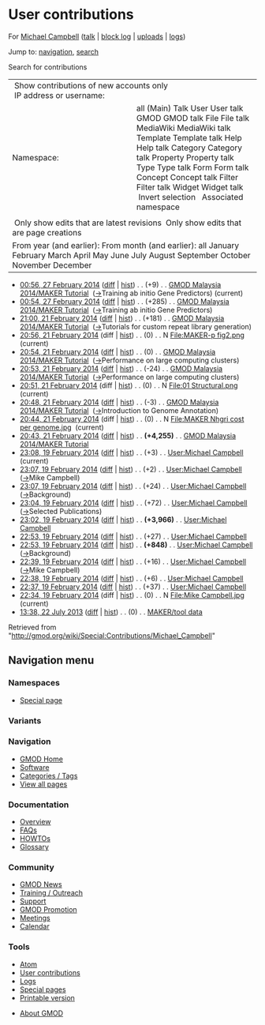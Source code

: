 <div id="mw-page-base" class="noprint">

</div>

<div id="mw-head-base" class="noprint">

</div>

<div id="content" class="mw-body" role="main">

<span id="top"></span>

<div id="mw-js-message" style="display:none;">

</div>



# <span dir="auto">User contributions</span>

<div id="bodyContent">

<div id="contentSub">

For [Michael
Campbell](/wiki/User:Michael_Campbell "User:Michael Campbell") (<a
href="/mediawiki/index.php?title=User_talk:Michael_Campbell&amp;action=edit&amp;redlink=1"
class="new"
title="User talk:Michael Campbell (page does not exist)">talk</a> \|
[block
log](/mediawiki/index.php?title=Special:Log/block&page=User%3AMichael+Campbell "Special:Log/block")
\|
[uploads](/wiki/Special:ListFiles/Michael_Campbell "Special:ListFiles/Michael Campbell")
\|
[logs](/wiki/Special:Log/Michael_Campbell "Special:Log/Michael Campbell"))

</div>

<div id="jump-to-nav" class="mw-jump">

Jump to: [navigation](#mw-navigation), [search](#p-search)

</div>

<div id="mw-content-text">

Search for contributions

<table class="mw-contributions-table">
<colgroup>
<col style="width: 50%" />
<col style="width: 50%" />
</colgroup>
<tbody>
<tr class="odd">
<td colspan="2"> Show contributions of new accounts only<br />
 IP address or username:</td>
</tr>
<tr class="even">
<td class="mw-label">Namespace:</td>
<td>all (Main) Talk User User talk GMOD GMOD talk File File talk
MediaWiki MediaWiki talk Template Template talk Help Help talk Category
Category talk Property Property talk Type Type talk Form Form talk
Concept Concept talk Filter Filter talk Widget Widget talk  
 Invert selection 
 Associated namespace </td>
</tr>
<tr class="odd">
<td colspan="2"></td>
</tr>
<tr class="even">
<td colspan="2"> Only show edits that are latest revisions
 Only show edits that are page creations</td>
</tr>
<tr class="odd">
<td colspan="2">From year (and earlier): From month (and earlier): all
January February March April May June July August September October
November December</td>
</tr>
</tbody>
</table>

- <a
  href="/mediawiki/index.php?title=GMOD_Malaysia_2014/MAKER_Tutorial&amp;oldid=25558"
  class="mw-changeslist-date"
  title="GMOD Malaysia 2014/MAKER Tutorial">00:56, 27 February 2014</a>
  ([diff](/mediawiki/index.php?title=GMOD_Malaysia_2014/MAKER_Tutorial&diff=prev&oldid=25558 "GMOD Malaysia 2014/MAKER Tutorial")
  \|
  [hist](/mediawiki/index.php?title=GMOD_Malaysia_2014/MAKER_Tutorial&action=history "GMOD Malaysia 2014/MAKER Tutorial"))
  <span class="mw-changeslist-separator">. .</span>
  <span class="mw-plusminus-pos" dir="ltr"
  title="87,262 bytes after change">(+9)</span>‎
  <span class="mw-changeslist-separator">. .</span>
  <a href="/wiki/GMOD_Malaysia_2014/MAKER_Tutorial"
  class="mw-contributions-title"
  title="GMOD Malaysia 2014/MAKER Tutorial">GMOD Malaysia 2014/MAKER
  Tutorial</a> ‎
  <span class="comment">([→](/wiki/GMOD_Malaysia_2014/MAKER_Tutorial#Training_ab_initio_Gene_Predictors "GMOD Malaysia 2014/MAKER Tutorial")‎<span dir="auto"><span class="autocomment">Training
  ab initio Gene Predictors</span></span>)</span>
  <span class="mw-uctop">(current)</span>
- <a
  href="/mediawiki/index.php?title=GMOD_Malaysia_2014/MAKER_Tutorial&amp;oldid=25557"
  class="mw-changeslist-date"
  title="GMOD Malaysia 2014/MAKER Tutorial">00:54, 27 February 2014</a>
  ([diff](/mediawiki/index.php?title=GMOD_Malaysia_2014/MAKER_Tutorial&diff=prev&oldid=25557 "GMOD Malaysia 2014/MAKER Tutorial")
  \|
  [hist](/mediawiki/index.php?title=GMOD_Malaysia_2014/MAKER_Tutorial&action=history "GMOD Malaysia 2014/MAKER Tutorial"))
  <span class="mw-changeslist-separator">. .</span>
  <span class="mw-plusminus-pos" dir="ltr"
  title="87,253 bytes after change">(+285)</span>‎
  <span class="mw-changeslist-separator">. .</span>
  <a href="/wiki/GMOD_Malaysia_2014/MAKER_Tutorial"
  class="mw-contributions-title"
  title="GMOD Malaysia 2014/MAKER Tutorial">GMOD Malaysia 2014/MAKER
  Tutorial</a> ‎
  <span class="comment">([→](/wiki/GMOD_Malaysia_2014/MAKER_Tutorial#Training_ab_initio_Gene_Predictors "GMOD Malaysia 2014/MAKER Tutorial")‎<span dir="auto"><span class="autocomment">Training
  ab initio Gene Predictors</span></span>)</span>
- <a
  href="/mediawiki/index.php?title=GMOD_Malaysia_2014/MAKER_Tutorial&amp;oldid=25529"
  class="mw-changeslist-date"
  title="GMOD Malaysia 2014/MAKER Tutorial">21:00, 21 February 2014</a>
  ([diff](/mediawiki/index.php?title=GMOD_Malaysia_2014/MAKER_Tutorial&diff=prev&oldid=25529 "GMOD Malaysia 2014/MAKER Tutorial")
  \|
  [hist](/mediawiki/index.php?title=GMOD_Malaysia_2014/MAKER_Tutorial&action=history "GMOD Malaysia 2014/MAKER Tutorial"))
  <span class="mw-changeslist-separator">. .</span>
  <span class="mw-plusminus-pos" dir="ltr"
  title="86,968 bytes after change">(+181)</span>‎
  <span class="mw-changeslist-separator">. .</span>
  <a href="/wiki/GMOD_Malaysia_2014/MAKER_Tutorial"
  class="mw-contributions-title"
  title="GMOD Malaysia 2014/MAKER Tutorial">GMOD Malaysia 2014/MAKER
  Tutorial</a> ‎
  <span class="comment">([→](/wiki/GMOD_Malaysia_2014/MAKER_Tutorial#Tutorials_for_custom_repeat_library_generation "GMOD Malaysia 2014/MAKER Tutorial")‎<span dir="auto"><span class="autocomment">Tutorials
  for custom repeat library generation</span></span>)</span>
- <a
  href="/mediawiki/index.php?title=File:MAKER-p_fig2.png&amp;oldid=25528"
  class="mw-changeslist-date" title="File:MAKER-p fig2.png">20:56, 21
  February 2014</a> (diff \|
  [hist](/mediawiki/index.php?title=File:MAKER-p_fig2.png&action=history "File:MAKER-p fig2.png"))
  <span class="mw-changeslist-separator">. .</span>
  <span class="mw-plusminus-null" dir="ltr"
  title="0 bytes after change">(0)</span>‎
  <span class="mw-changeslist-separator">. .</span> N
  <a href="/wiki/File:MAKER-p_fig2.png" class="mw-contributions-title"
  title="File:MAKER-p fig2.png">File:MAKER-p fig2.png</a> ‎
  <span class="mw-uctop">(current)</span>
- <a
  href="/mediawiki/index.php?title=GMOD_Malaysia_2014/MAKER_Tutorial&amp;oldid=25527"
  class="mw-changeslist-date"
  title="GMOD Malaysia 2014/MAKER Tutorial">20:54, 21 February 2014</a>
  ([diff](/mediawiki/index.php?title=GMOD_Malaysia_2014/MAKER_Tutorial&diff=prev&oldid=25527 "GMOD Malaysia 2014/MAKER Tutorial")
  \|
  [hist](/mediawiki/index.php?title=GMOD_Malaysia_2014/MAKER_Tutorial&action=history "GMOD Malaysia 2014/MAKER Tutorial"))
  <span class="mw-changeslist-separator">. .</span>
  <span class="mw-plusminus-null" dir="ltr"
  title="86,787 bytes after change">(0)</span>‎
  <span class="mw-changeslist-separator">. .</span>
  <a href="/wiki/GMOD_Malaysia_2014/MAKER_Tutorial"
  class="mw-contributions-title"
  title="GMOD Malaysia 2014/MAKER Tutorial">GMOD Malaysia 2014/MAKER
  Tutorial</a> ‎
  <span class="comment">([→](/wiki/GMOD_Malaysia_2014/MAKER_Tutorial#Performance_on_large_computing_clusters "GMOD Malaysia 2014/MAKER Tutorial")‎<span dir="auto"><span class="autocomment">Performance
  on large computing clusters</span></span>)</span>
- <a
  href="/mediawiki/index.php?title=GMOD_Malaysia_2014/MAKER_Tutorial&amp;oldid=25526"
  class="mw-changeslist-date"
  title="GMOD Malaysia 2014/MAKER Tutorial">20:53, 21 February 2014</a>
  ([diff](/mediawiki/index.php?title=GMOD_Malaysia_2014/MAKER_Tutorial&diff=prev&oldid=25526 "GMOD Malaysia 2014/MAKER Tutorial")
  \|
  [hist](/mediawiki/index.php?title=GMOD_Malaysia_2014/MAKER_Tutorial&action=history "GMOD Malaysia 2014/MAKER Tutorial"))
  <span class="mw-changeslist-separator">. .</span>
  <span class="mw-plusminus-neg" dir="ltr"
  title="86,787 bytes after change">(-24)</span>‎
  <span class="mw-changeslist-separator">. .</span>
  <a href="/wiki/GMOD_Malaysia_2014/MAKER_Tutorial"
  class="mw-contributions-title"
  title="GMOD Malaysia 2014/MAKER Tutorial">GMOD Malaysia 2014/MAKER
  Tutorial</a> ‎
  <span class="comment">([→](/wiki/GMOD_Malaysia_2014/MAKER_Tutorial#Performance_on_large_computing_clusters "GMOD Malaysia 2014/MAKER Tutorial")‎<span dir="auto"><span class="autocomment">Performance
  on large computing clusters</span></span>)</span>
- <a
  href="/mediawiki/index.php?title=File:01_Structural.png&amp;oldid=25525"
  class="mw-changeslist-date" title="File:01 Structural.png">20:51, 21
  February 2014</a> (diff \|
  [hist](/mediawiki/index.php?title=File:01_Structural.png&action=history "File:01 Structural.png"))
  <span class="mw-changeslist-separator">. .</span>
  <span class="mw-plusminus-null" dir="ltr"
  title="0 bytes after change">(0)</span>‎
  <span class="mw-changeslist-separator">. .</span> N
  <a href="/wiki/File:01_Structural.png" class="mw-contributions-title"
  title="File:01 Structural.png">File:01 Structural.png</a> ‎
  <span class="mw-uctop">(current)</span>
- <a
  href="/mediawiki/index.php?title=GMOD_Malaysia_2014/MAKER_Tutorial&amp;oldid=25524"
  class="mw-changeslist-date"
  title="GMOD Malaysia 2014/MAKER Tutorial">20:48, 21 February 2014</a>
  ([diff](/mediawiki/index.php?title=GMOD_Malaysia_2014/MAKER_Tutorial&diff=prev&oldid=25524 "GMOD Malaysia 2014/MAKER Tutorial")
  \|
  [hist](/mediawiki/index.php?title=GMOD_Malaysia_2014/MAKER_Tutorial&action=history "GMOD Malaysia 2014/MAKER Tutorial"))
  <span class="mw-changeslist-separator">. .</span>
  <span class="mw-plusminus-neg" dir="ltr"
  title="86,811 bytes after change">(-3)</span>‎
  <span class="mw-changeslist-separator">. .</span>
  <a href="/wiki/GMOD_Malaysia_2014/MAKER_Tutorial"
  class="mw-contributions-title"
  title="GMOD Malaysia 2014/MAKER Tutorial">GMOD Malaysia 2014/MAKER
  Tutorial</a> ‎
  <span class="comment">([→](/wiki/GMOD_Malaysia_2014/MAKER_Tutorial#Introduction_to_Genome_Annotation "GMOD Malaysia 2014/MAKER Tutorial")‎<span dir="auto"><span class="autocomment">Introduction
  to Genome Annotation</span></span>)</span>
- <a
  href="/mediawiki/index.php?title=File:MAKER_Nhgri_cost_per_genome.jpg&amp;oldid=25523"
  class="mw-changeslist-date"
  title="File:MAKER Nhgri cost per genome.jpg">20:44, 21 February 2014</a>
  (diff \|
  [hist](/mediawiki/index.php?title=File:MAKER_Nhgri_cost_per_genome.jpg&action=history "File:MAKER Nhgri cost per genome.jpg"))
  <span class="mw-changeslist-separator">. .</span>
  <span class="mw-plusminus-null" dir="ltr"
  title="0 bytes after change">(0)</span>‎
  <span class="mw-changeslist-separator">. .</span> N
  <a href="/wiki/File:MAKER_Nhgri_cost_per_genome.jpg"
  class="mw-contributions-title"
  title="File:MAKER Nhgri cost per genome.jpg">File:MAKER Nhgri cost per
  genome.jpg</a> ‎ <span class="mw-uctop">(current)</span>
- <a
  href="/mediawiki/index.php?title=GMOD_Malaysia_2014/MAKER_Tutorial&amp;oldid=25522"
  class="mw-changeslist-date"
  title="GMOD Malaysia 2014/MAKER Tutorial">20:43, 21 February 2014</a>
  ([diff](/mediawiki/index.php?title=GMOD_Malaysia_2014/MAKER_Tutorial&diff=prev&oldid=25522 "GMOD Malaysia 2014/MAKER Tutorial")
  \|
  [hist](/mediawiki/index.php?title=GMOD_Malaysia_2014/MAKER_Tutorial&action=history "GMOD Malaysia 2014/MAKER Tutorial"))
  <span class="mw-changeslist-separator">. .</span> **(+4,255)**‎
  <span class="mw-changeslist-separator">. .</span>
  <a href="/wiki/GMOD_Malaysia_2014/MAKER_Tutorial"
  class="mw-contributions-title"
  title="GMOD Malaysia 2014/MAKER Tutorial">GMOD Malaysia 2014/MAKER
  Tutorial</a> ‎
- <a
  href="/mediawiki/index.php?title=User:Michael_Campbell&amp;oldid=25383"
  class="mw-changeslist-date" title="User:Michael Campbell">23:08, 19
  February 2014</a>
  ([diff](/mediawiki/index.php?title=User:Michael_Campbell&diff=prev&oldid=25383 "User:Michael Campbell")
  \|
  [hist](/mediawiki/index.php?title=User:Michael_Campbell&action=history "User:Michael Campbell"))
  <span class="mw-changeslist-separator">. .</span>
  <span class="mw-plusminus-pos" dir="ltr"
  title="5,338 bytes after change">(+3)</span>‎
  <span class="mw-changeslist-separator">. .</span>
  <a href="/wiki/User:Michael_Campbell" class="mw-contributions-title"
  title="User:Michael Campbell">User:Michael Campbell</a> ‎
  <span class="mw-uctop">(current)</span>
- <a
  href="/mediawiki/index.php?title=User:Michael_Campbell&amp;oldid=25382"
  class="mw-changeslist-date" title="User:Michael Campbell">23:07, 19
  February 2014</a>
  ([diff](/mediawiki/index.php?title=User:Michael_Campbell&diff=prev&oldid=25382 "User:Michael Campbell")
  \|
  [hist](/mediawiki/index.php?title=User:Michael_Campbell&action=history "User:Michael Campbell"))
  <span class="mw-changeslist-separator">. .</span>
  <span class="mw-plusminus-pos" dir="ltr"
  title="5,335 bytes after change">(+2)</span>‎
  <span class="mw-changeslist-separator">. .</span>
  <a href="/wiki/User:Michael_Campbell" class="mw-contributions-title"
  title="User:Michael Campbell">User:Michael Campbell</a> ‎
  <span class="comment">([→](/wiki/User:Michael_Campbell#Mike_Campbell "User:Michael Campbell")‎<span dir="auto"><span class="autocomment">Mike
  Campbell</span></span>)</span>
- <a
  href="/mediawiki/index.php?title=User:Michael_Campbell&amp;oldid=25381"
  class="mw-changeslist-date" title="User:Michael Campbell">23:07, 19
  February 2014</a>
  ([diff](/mediawiki/index.php?title=User:Michael_Campbell&diff=prev&oldid=25381 "User:Michael Campbell")
  \|
  [hist](/mediawiki/index.php?title=User:Michael_Campbell&action=history "User:Michael Campbell"))
  <span class="mw-changeslist-separator">. .</span>
  <span class="mw-plusminus-pos" dir="ltr"
  title="5,333 bytes after change">(+24)</span>‎
  <span class="mw-changeslist-separator">. .</span>
  <a href="/wiki/User:Michael_Campbell" class="mw-contributions-title"
  title="User:Michael Campbell">User:Michael Campbell</a> ‎
  <span class="comment">([→](/wiki/User:Michael_Campbell#Background "User:Michael Campbell")‎<span dir="auto"><span class="autocomment">Background</span></span>)</span>
- <a
  href="/mediawiki/index.php?title=User:Michael_Campbell&amp;oldid=25380"
  class="mw-changeslist-date" title="User:Michael Campbell">23:04, 19
  February 2014</a>
  ([diff](/mediawiki/index.php?title=User:Michael_Campbell&diff=prev&oldid=25380 "User:Michael Campbell")
  \|
  [hist](/mediawiki/index.php?title=User:Michael_Campbell&action=history "User:Michael Campbell"))
  <span class="mw-changeslist-separator">. .</span>
  <span class="mw-plusminus-pos" dir="ltr"
  title="5,309 bytes after change">(+72)</span>‎
  <span class="mw-changeslist-separator">. .</span>
  <a href="/wiki/User:Michael_Campbell" class="mw-contributions-title"
  title="User:Michael Campbell">User:Michael Campbell</a> ‎
  <span class="comment">([→](/wiki/User:Michael_Campbell#Selected_Publications "User:Michael Campbell")‎<span dir="auto"><span class="autocomment">Selected
  Publications</span></span>)</span>
- <a
  href="/mediawiki/index.php?title=User:Michael_Campbell&amp;oldid=25379"
  class="mw-changeslist-date" title="User:Michael Campbell">23:02, 19
  February 2014</a>
  ([diff](/mediawiki/index.php?title=User:Michael_Campbell&diff=prev&oldid=25379 "User:Michael Campbell")
  \|
  [hist](/mediawiki/index.php?title=User:Michael_Campbell&action=history "User:Michael Campbell"))
  <span class="mw-changeslist-separator">. .</span> **(+3,966)**‎
  <span class="mw-changeslist-separator">. .</span>
  <a href="/wiki/User:Michael_Campbell" class="mw-contributions-title"
  title="User:Michael Campbell">User:Michael Campbell</a> ‎
- <a
  href="/mediawiki/index.php?title=User:Michael_Campbell&amp;oldid=25378"
  class="mw-changeslist-date" title="User:Michael Campbell">22:53, 19
  February 2014</a>
  ([diff](/mediawiki/index.php?title=User:Michael_Campbell&diff=prev&oldid=25378 "User:Michael Campbell")
  \|
  [hist](/mediawiki/index.php?title=User:Michael_Campbell&action=history "User:Michael Campbell"))
  <span class="mw-changeslist-separator">. .</span>
  <span class="mw-plusminus-pos" dir="ltr"
  title="1,271 bytes after change">(+27)</span>‎
  <span class="mw-changeslist-separator">. .</span>
  <a href="/wiki/User:Michael_Campbell" class="mw-contributions-title"
  title="User:Michael Campbell">User:Michael Campbell</a> ‎
- <a
  href="/mediawiki/index.php?title=User:Michael_Campbell&amp;oldid=25377"
  class="mw-changeslist-date" title="User:Michael Campbell">22:53, 19
  February 2014</a>
  ([diff](/mediawiki/index.php?title=User:Michael_Campbell&diff=prev&oldid=25377 "User:Michael Campbell")
  \|
  [hist](/mediawiki/index.php?title=User:Michael_Campbell&action=history "User:Michael Campbell"))
  <span class="mw-changeslist-separator">. .</span> **(+848)**‎
  <span class="mw-changeslist-separator">. .</span>
  <a href="/wiki/User:Michael_Campbell" class="mw-contributions-title"
  title="User:Michael Campbell">User:Michael Campbell</a> ‎
  <span class="comment">([→](/wiki/User:Michael_Campbell#Background "User:Michael Campbell")‎<span dir="auto"><span class="autocomment">Background</span></span>)</span>
- <a
  href="/mediawiki/index.php?title=User:Michael_Campbell&amp;oldid=25373"
  class="mw-changeslist-date" title="User:Michael Campbell">22:39, 19
  February 2014</a>
  ([diff](/mediawiki/index.php?title=User:Michael_Campbell&diff=prev&oldid=25373 "User:Michael Campbell")
  \|
  [hist](/mediawiki/index.php?title=User:Michael_Campbell&action=history "User:Michael Campbell"))
  <span class="mw-changeslist-separator">. .</span>
  <span class="mw-plusminus-pos" dir="ltr"
  title="396 bytes after change">(+16)</span>‎
  <span class="mw-changeslist-separator">. .</span>
  <a href="/wiki/User:Michael_Campbell" class="mw-contributions-title"
  title="User:Michael Campbell">User:Michael Campbell</a> ‎
  <span class="comment">([→](/wiki/User:Michael_Campbell#Mike_Campbell "User:Michael Campbell")‎<span dir="auto"><span class="autocomment">Mike
  Campbell</span></span>)</span>
- <a
  href="/mediawiki/index.php?title=User:Michael_Campbell&amp;oldid=25372"
  class="mw-changeslist-date" title="User:Michael Campbell">22:38, 19
  February 2014</a>
  ([diff](/mediawiki/index.php?title=User:Michael_Campbell&diff=prev&oldid=25372 "User:Michael Campbell")
  \|
  [hist](/mediawiki/index.php?title=User:Michael_Campbell&action=history "User:Michael Campbell"))
  <span class="mw-changeslist-separator">. .</span>
  <span class="mw-plusminus-pos" dir="ltr"
  title="380 bytes after change">(+6)</span>‎
  <span class="mw-changeslist-separator">. .</span>
  <a href="/wiki/User:Michael_Campbell" class="mw-contributions-title"
  title="User:Michael Campbell">User:Michael Campbell</a> ‎
- <a
  href="/mediawiki/index.php?title=User:Michael_Campbell&amp;oldid=25371"
  class="mw-changeslist-date" title="User:Michael Campbell">22:37, 19
  February 2014</a>
  ([diff](/mediawiki/index.php?title=User:Michael_Campbell&diff=prev&oldid=25371 "User:Michael Campbell")
  \|
  [hist](/mediawiki/index.php?title=User:Michael_Campbell&action=history "User:Michael Campbell"))
  <span class="mw-changeslist-separator">. .</span>
  <span class="mw-plusminus-pos" dir="ltr"
  title="374 bytes after change">(+37)</span>‎
  <span class="mw-changeslist-separator">. .</span>
  <a href="/wiki/User:Michael_Campbell" class="mw-contributions-title"
  title="User:Michael Campbell">User:Michael Campbell</a> ‎
- <a
  href="/mediawiki/index.php?title=File:Mike_Campbell.jpg&amp;oldid=25370"
  class="mw-changeslist-date" title="File:Mike Campbell.jpg">22:34, 19
  February 2014</a> (diff \|
  [hist](/mediawiki/index.php?title=File:Mike_Campbell.jpg&action=history "File:Mike Campbell.jpg"))
  <span class="mw-changeslist-separator">. .</span>
  <span class="mw-plusminus-null" dir="ltr"
  title="0 bytes after change">(0)</span>‎
  <span class="mw-changeslist-separator">. .</span> N
  <a href="/wiki/File:Mike_Campbell.jpg" class="mw-contributions-title"
  title="File:Mike Campbell.jpg">File:Mike Campbell.jpg</a> ‎
  <span class="mw-uctop">(current)</span>
- <a href="/mediawiki/index.php?title=MAKER/tool_data&amp;oldid=24135"
  class="mw-changeslist-date" title="MAKER/tool data">13:38, 22 July
  2013</a>
  ([diff](/mediawiki/index.php?title=MAKER/tool_data&diff=prev&oldid=24135 "MAKER/tool data")
  \|
  [hist](/mediawiki/index.php?title=MAKER/tool_data&action=history "MAKER/tool data"))
  <span class="mw-changeslist-separator">. .</span>
  <span class="mw-plusminus-null" dir="ltr"
  title="6,902 bytes after change">(0)</span>‎
  <span class="mw-changeslist-separator">. .</span>
  <a href="/wiki/MAKER/tool_data" class="mw-contributions-title"
  title="MAKER/tool data">MAKER/tool data</a> ‎

</div>

<div class="printfooter">

Retrieved from
"<http://gmod.org/wiki/Special:Contributions/Michael_Campbell>"

</div>

<div id="catlinks" class="catlinks catlinks-allhidden">

</div>

<div class="visualClear">

</div>

</div>

</div>

<div id="mw-navigation">

## Navigation menu

<div id="mw-head">



<div id="left-navigation">

<div id="p-namespaces" class="vectorTabs" role="navigation"
aria-labelledby="p-namespaces-label">

### Namespaces

- <span id="ca-nstab-special">[Special
  page](/wiki/Special:Contributions/Michael_Campbell "This is a special page, you cannot edit the page itself")</span>

</div>

<div id="p-variants" class="vectorMenu emptyPortlet" role="navigation"
aria-labelledby="p-variants-label">

### 

### Variants[](#)

<div class="menu">

</div>

</div>

</div>





</div>



</div>

</div>

</div>

<div id="mw-panel">

<div id="p-logo" role="banner">

<a href="/wiki/Main_Page"
style="background-image: url(http://gmod.org/images/GMOD-cogs.png);"
title="Visit the main page"></a>

</div>

<div id="p-Navigation" class="portal" role="navigation"
aria-labelledby="p-Navigation-label">

### Navigation

<div class="body">

- <span id="n-GMOD-Home">[GMOD Home](/wiki/Main_Page)</span>
- <span id="n-Software">[Software](/wiki/GMOD_Components)</span>
- <span id="n-Categories-.2F-Tags">[Categories /
  Tags](/wiki/Categories)</span>
- <span id="n-View-all-pages">[View all
  pages](/wiki/Special:AllPages)</span>

</div>

</div>

<div id="p-Documentation" class="portal" role="navigation"
aria-labelledby="p-Documentation-label">

### Documentation

<div class="body">

- <span id="n-Overview">[Overview](/wiki/Overview)</span>
- <span id="n-FAQs">[FAQs](/wiki/Category:FAQ)</span>
- <span id="n-HOWTOs">[HOWTOs](/wiki/Category:HOWTO)</span>
- <span id="n-Glossary">[Glossary](/wiki/Glossary)</span>

</div>

</div>

<div id="p-Community" class="portal" role="navigation"
aria-labelledby="p-Community-label">

### Community

<div class="body">

- <span id="n-GMOD-News">[GMOD News](/wiki/GMOD_News)</span>
- <span id="n-Training-.2F-Outreach">[Training /
  Outreach](/wiki/Training_and_Outreach)</span>
- <span id="n-Support">[Support](/wiki/Support)</span>
- <span id="n-GMOD-Promotion">[GMOD
  Promotion](/wiki/GMOD_Promotion)</span>
- <span id="n-Meetings">[Meetings](/wiki/Meetings)</span>
- <span id="n-Calendar">[Calendar](/wiki/Calendar)</span>

</div>

</div>

<div id="p-tb" class="portal" role="navigation"
aria-labelledby="p-tb-label">

### Tools

<div class="body">

- <span id="feedlinks"><a
  href="http://gmod.org/mediawiki/index.php?title=Special:Contributions/Michael_Campbell&amp;feed=atom"
  id="feed-atom" class="feedlink" rel="alternate"
  type="application/atom+xml" title="Atom feed for this page">Atom</a></span>
- <span id="t-contributions">[User
  contributions](/wiki/Special:Contributions/Michael_Campbell "A list of contributions of this user")</span>
- <span id="t-log">[Logs](/wiki/Special:Log/Michael_Campbell)</span>
- <span id="t-specialpages"><a href="/wiki/Special:SpecialPages" accesskey="q"
  title="A list of all special pages [q]">Special pages</a></span>
- <span id="t-print"><a
  href="/mediawiki/index.php?title=Special:Contributions/Michael_Campbell&amp;printable=yes"
  rel="alternate" accesskey="p"
  title="Printable version of this page [p]">Printable version</a></span>

</div>

</div>

</div>

</div>

<div id="footer" role="contentinfo">

- <span id="footer-places-about">[About
  GMOD](/wiki/GMOD:About "GMOD:About")</span>

<!-- -->






</div>
